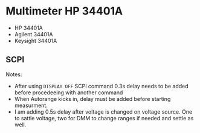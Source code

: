 # Multimeter HP 34401A

* HP 34401A
* Agilent 34401A
* Keysight 34401A

## SCPI 

Notes: 

* After using `DISPLAY OFF` SCPI command 0.3s delay needs to be added before procedeeing with another command
* When Autorange kicks in, delay must be added before starting measurment.
* I am adding 0.5s delay after voltage is changed on voltage source. One to sattle voltage, two for DMM to change ranges if needed and settle as well.
  
